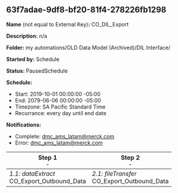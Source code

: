 ## 63f7adae-9df8-bf20-81f4-278226fb1298

**Name** (not equal to External Key)**:** CO_DIL_Export

**Description:** n/a

**Folder:** my automations/OLD Data Model (Archived)/DIL Interface/

**Started by:** Schedule

**Status:** PausedSchedule

**Schedule:**

* Start: 2019-10-01 00:00:00 -05:00
* End: 2079-06-06 00:00:00 -05:00
* Timezone: SA Pacific Standard Time
* Recurrance: every day until end date

**Notifications:**

* Complete: dmc_ams_latam@merck.com
* Error: dmc_ams_latam@merck.com

| Step 1<br>_<small>-</small>_ | Step 2<br>_<small>-</small>_ |
| --- | --- |
| _1.1: dataExtract_<br>CO_Export_Outbound_Data | _2.1: fileTransfer_<br>CO_Export_Outbound_Data |
